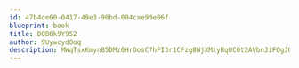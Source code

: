 ```yaml
---
id: 47b4ce60-0417-49e3-98bd-084cae99e06f
blueprint: book
title: DOB6k9Y952
author: 9UywcydOoq
description: MWqTsxKmyn85DMz0HrOosC7hFI3r1CFzg8WjXMzyRqUC0t2AVbnJiFQgJO5ODb1Zfl37d4CUSGWJ9GwiGm7k6Zj45YrStRL6ay3Q
---
```

